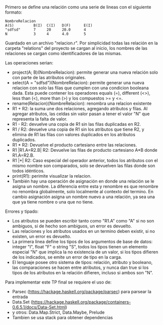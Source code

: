 Primero se define una relación como una serie de lineas con el siguiente formato:

```text
NombreRelacion
A(S)         B(I)  C(I)   D(F)      E(I)
"sdfsd"      7     20     20.0      4
N            3     4      4.0       5
```

Guardado en un archivo "relacion.r". Por simplicidad todas las relación en la carpeta "relations"
del proyecto se cargan al inicio, los nombres de las relaciones se cargan como identificadores de
las mismas.

Las operaciones serian:
* project(A; B)(NombreRelacion): permite generar una nueva relación solo con parte de las
  atributos originales.
* select(A = "sdfsd")(NombreRelacion): permite generar una nueva relacion con solo las
  filas que cumplen con una condicion booleana dada. Esta puede contener los operadores
  equals (=), different (<>), less than (<), more than (>) y los compuestos >= y <=.
* rename(Relacion)(NombreRelacion): renombra una relacion existente
* R1 + R2: la suma une dos relaciones, agregando atributos y filas. Al
  agregar atributos, las celdas sin valor pasan a tener el valor "N" que representa la falta
  de valor.
* R1 - R2: devuelve una copia de R1 sin las filas duplicadas en R2.
* R1 / R2: devuelve una copia de R1 sin los atributos que tiene R2, y elimina de R1 las filas
  con valores duplicados en los atributos duplicados.
* R1 * R2: Devuelve el producto cartesiano entre las relaciones.
* R1 |R1.A=R2.B| R2: Devuelve las filas de  producto cartesiano A*B donde R1.A=R2.B.
* R1 |*| R2: Caso especial del operador anterior, todos los atributos con el mismo nombre
  son comparados, solo se devuelven las filas donde son todos idénticos.
* print(R1): perimite visualizar la relacion.
* También hay una operación de asignación en donde una relación se le asigna un nombre. La 
  diferencia entre esta y renombre es que renombre no renombra globalmente, solo localmente 
  al contexto del termino. En cambio asignación asigna un nombre nuevo a una relación, 
  ya sea una que ya tiene nombre o una que no tiene.

Errores y tipado:
* Los atributos se pueden escribir tanto como "R1.A" como "A" si no son ambiguos,
  si de hecho son ambiguos, un error es devuelto.
* Las relaciones y los atributos usados en un termino deben existir, si no existen,
  un error es devuelto.
* La primera linea define los tipos de los argumentos de base de datos: integer "I",
  float "F" o string "S", todos los tipos tienen un elemento especial "N" que implica la no
  existencia de un valor, si los tipos difieren de los indicados, se emite un error
  de tipo en la carga.
* El lenguaje posee otro sistema de tipos: relación, atributo y
  booleano, las comparaciones se hacen entre atributos, y nunca dan true si los
  tipos de los atributos en la relación difieren, incluso si ambos son "N".

Para implementar este TP final se requiere el uso de:
* Parsec (https://hackage.haskell.org/package/parsec) para parsear la entrada
* Data.Set (https://hackage.haskell.org/package/containers-0.6.5.1/docs/Data-Set.html)
* y otros: Data.Map.Strict, Data.Maybe, Prelude
* Tambien se usa stack para obtener dependencias